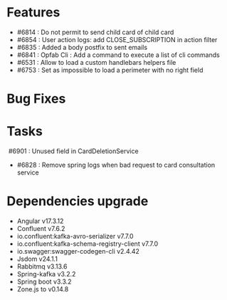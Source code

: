 
# Features

- #6814 : Do not permit to send child card of child card
- #6854 : User action logs: add CLOSE_SUBSCRIPTION in action filter
- #6835 : Added a body postfix to sent emails
- #6841 : Opfab Cli : Add a command to execute a list of cli commands
- #6531 : Allow to load a custom handlebars helpers file
- #6753 : Set as impossible to load a perimeter with no right field

# Bug Fixes


# Tasks

 #6901 : Unused field in CardDeletionService
- #6828 : Remove spring logs when bad request to card consultation service

# Dependencies upgrade

- Angular v17.3.12
- Confluent v7.6.2
- io.confluent:kafka-avro-serializer v7.7.0
- io.confluent:kafka-schema-registry-client v7.7.0
- io.swagger:swagger-codegen-cli v2.4.42
- Jsdom  v24.1.1
- Rabbitmq v3.13.6
- Spring-kafka v3.2.2
- Spring boot v3.3.2
- Zone.js to v0.14.8


